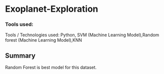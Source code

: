 # Exoplanet-Exploration

###  Tools used:
Tools / Technologies used: Python, SVM (Machine Learning Model),Random forest (Machine Learning Model),KNN


## Summary
Random Forest is best model for this dataset.

